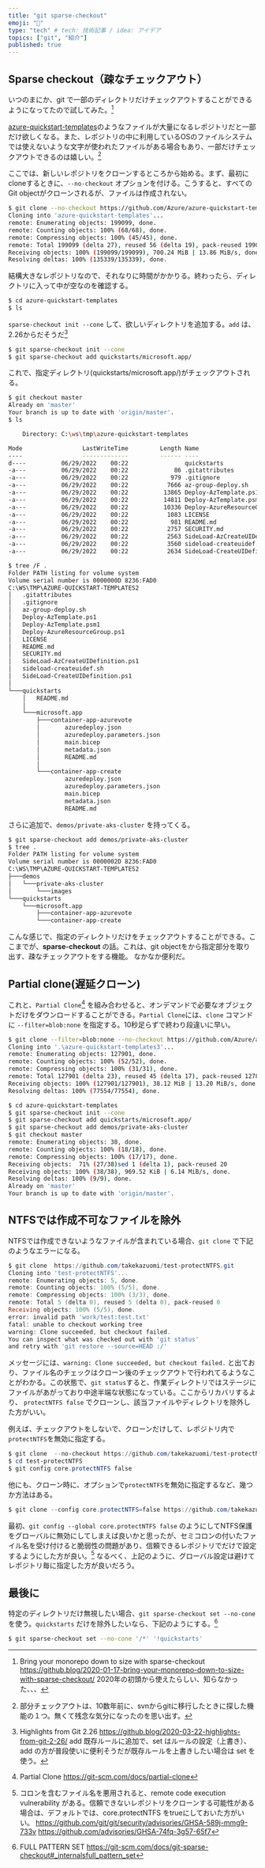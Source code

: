 ```yaml
---
title: "git sparse-checkout"
emoji: "🎈"
type: "tech" # tech: 技術記事 / idea: アイデア
topics: ["git", "紹介"]
published: true
---
```


## Sparse checkout（疎なチェックアウト）

いつのまにか、git で一部のディレクトリだけチェックアウトすることができるようになってたので試してみた。[^git]

[azure-quickstart-templates](https://github.com/Azure/azure-quickstart-templates)のようなファイルが大量になるレポジトリだと一部だけ欲しくなる。また、レポジトリの中に利用しているOSのファイルシステムでは使えないような文字が使われたファイルがある場合もあり、一部だけチェックアウトできるのは嬉しい。[^co]

ここでは、新しいレポジトリをクローンするところから始める。まず、最初にcloneするときに、`--no-checkout` オプションを付ける。こうすると、すべてのGit objectがクローンされるが、ファイルは作成されない。

```sh
$ git clone --no-checkout https://github.com/Azure/azure-quickstart-templates
Cloning into 'azure-quickstart-templates'...
remote: Enumerating objects: 199099, done.
remote: Counting objects: 100% (68/68), done.
remote: Compressing objects: 100% (45/45), done.
remote: Total 199099 (delta 27), reused 56 (delta 19), pack-reused 199031
Receiving objects: 100% (199099/199099), 700.24 MiB | 13.86 MiB/s, done.
Resolving deltas: 100% (135339/135339), done.
```

結構大きなレポジトリなので、それなりに時間がかかりる。終わったら、ディレクトリに入って中が空なのを確認する。

```sh
$ cd azure-quickstart-templates
$ ls
```

`sparse-checkout init --cone` して、欲しいディレクトリを追加する。`add` は、2.26からだそうだ[^git2]

```sh
$ git sparse-checkout init --cone
$ git sparse-checkout add quickstarts/microsoft.app/
```

これで、指定ディレクトリ(quickstarts/microsoft.app/)がチェックアウトされる。

```sh
$ git checkout master
Already on 'master'
Your branch is up to date with 'origin/master'.
$ ls

    Directory: C:\ws\tmp\azure-quickstart-templates

Mode                 LastWriteTime         Length Name
----                 -------------         ------ ----
d----          06/29/2022    00:22                quickstarts
-a---          06/29/2022    00:22             86 .gitattributes
-a---          06/29/2022    00:22            979 .gitignore
-a---          06/29/2022    00:22           7666 az-group-deploy.sh
-a---          06/29/2022    00:22          13865 Deploy-AzTemplate.ps1
-a---          06/29/2022    00:22          14811 Deploy-AzTemplate.psm1
-a---          06/29/2022    00:22          10336 Deploy-AzureResourceGroup.ps1
-a---          06/29/2022    00:22           1083 LICENSE
-a---          06/29/2022    00:22            981 README.md
-a---          06/29/2022    00:22           2757 SECURITY.md
-a---          06/29/2022    00:22           2563 SideLoad-AzCreateUIDefinition.ps1
-a---          06/29/2022    00:22           3560 sideload-createuidef.sh
-a---          06/29/2022    00:22           2634 SideLoad-CreateUIDefinition.ps1

$ tree /F .
Folder PATH listing for volume system
Volume serial number is 0000000D 8236:FAD0
C:\WS\TMP\AZURE-QUICKSTART-TEMPLATES2
│   .gitattributes
│   .gitignore
│   az-group-deploy.sh
│   Deploy-AzTemplate.ps1
│   Deploy-AzTemplate.psm1
│   Deploy-AzureResourceGroup.ps1
│   LICENSE
│   README.md
│   SECURITY.md
│   SideLoad-AzCreateUIDefinition.ps1
│   sideload-createuidef.sh
│   SideLoad-CreateUIDefinition.ps1
│
└───quickstarts
    │   README.md
    │
    └───microsoft.app
        ├───container-app-azurevote
        │       azuredeploy.json
        │       azuredeploy.parameters.json
        │       main.bicep
        │       metadata.json
        │       README.md
        │
        └───container-app-create
                azuredeploy.json
                azuredeploy.parameters.json
                main.bicep
                metadata.json
                README.md
```

さらに追加で、`demos/private-aks-cluster` を持ってくる。

```sh
$ git sparse-checkout add demos/private-aks-cluster
$ tree .
Folder PATH listing for volume system
Volume serial number is 0000002D 8236:FAD0
C:\WS\TMP\AZURE-QUICKSTART-TEMPLATES2
├───demos
│   └───private-aks-cluster
│       └───images
└───quickstarts
    └───microsoft.app
        ├───container-app-azurevote
        └───container-app-create
```

こんな感じで、指定のディレクトリだけをチェックアウトすることができる。ここまでが、**sparse-checkout** の話。これは、git objectをから指定部分を取り出す、疎なチェックアウトをする機能。
なかなか便利だ。

## Partial clone(遅延クローン)

これと、`Partial Clone`[^pc] を組み合わせると、オンデマンドで必要なオブジェクトだけをダウンロードすることができる。`Partial Clone`には、`clone` コマンドに `--filter=blob:none` を指定する。10秒足らずで終わり段違いに早い。

```sh
$ git clone --filter=blob:none --no-checkout https://github.com/Azure/azure-quickstart-templates
Cloning into '.\azure-quickstart-templates3'...
remote: Enumerating objects: 127901, done.
remote: Counting objects: 100% (52/52), done.
remote: Compressing objects: 100% (31/31), done.
remote: Total 127901 (delta 23), reused 45 (delta 17), pack-reused 127849
Receiving objects: 100% (127901/127901), 38.12 MiB | 13.20 MiB/s, done.
Resolving deltas: 100% (77554/77554), done.

$ cd azure-quickstart-templates
$ git sparse-checkout init --cone
$ git sparse-checkout add quickstarts/microsoft.app/
$ git sparse-checkout add demos/private-aks-cluster
$ git checkout master
remote: Enumerating objects: 38, done.
remote: Counting objects: 100% (18/18), done.
remote: Compressing objects: 100% (17/17), done.
Receiving objects:  71% (27/38)sed 1 (delta 1), pack-reused 20
Receiving objects: 100% (38/38), 969.52 KiB | 6.14 MiB/s, done.
Resolving deltas: 100% (9/9), done.
Already on 'master'
Your branch is up to date with 'origin/master'.
```

## NTFSでは作成不可なファイルを除外

NTFSでは作成できないようなファイルが含まれている場合、`git clone` で下記のようなエラーになる。

```powershell
$ git clone  https://github.com/takekazuomi/test-protectNTFS.git
Cloning into 'test-protectNTFS'...
remote: Enumerating objects: 5, done.
remote: Counting objects: 100% (5/5), done.
remote: Compressing objects: 100% (3/3), done.
remote: Total 5 (delta 0), reused 5 (delta 0), pack-reused 0
Receiving objects: 100% (5/5), done.
error: invalid path 'work/test:test.txt'
fatal: unable to checkout working tree
warning: Clone succeeded, but checkout failed.
You can inspect what was checked out with 'git status'
and retry with 'git restore --source=HEAD :/'
```

メッセージには、`warning: Clone succeeded, but checkout failed.` と出ており、ファイル名のチェックはクローン後のチェックアウトで行われてるようなことがわかる。この状態で、`git status`すると、作業ディレクトリではステージにファイルがあがっており中途半端な状態になっている。ここからリカバリするより、 `protectNTFS false` でクローンし、該当ファイルやディレクトリを除外した方がいい。

例えば、チェックアウトをしないで、クローンだけして、レポジトリ内で`protectNTFS`を無効に指定する。

```powershell
$ git clone  --no-checkout https://github.com/takekazuomi/test-protectNTFS.git
$ cd test-protectNTFS
$ git config core.protectNTFS false
```

他にも、クローン時に、オプションで`protectNTFS`を無効に指定するなど、幾つか方法はある。

```powershell
$ git clone --config core.protectNTFS=false https://github.com/takekazuomi/test-protectNTFS.git
```

最初、`git config --global core.protectNTFS false` のようにしてNTFS保護をグローバルに無効にしてしまえば良いかと思ったが、セミコロンの付いたファイル名を受け付けると脆弱性の問題があり、信頼できるレポジトリでだけで設定するようにした方が良い。[^av1] なるべく、上記のように、グローバル設定は避けてレポジトリ毎に指定した方が良いだろう。


## 最後に

特定のディレクトリだけ無視したい場合、`git sparse-checkout set --no-cone` を使う。`quickstarts` だけを除外したいなら、下記のようにする。[^fp]

```sh
$ git sparse-checkout set --no-cone '/*' '!quickstarts'
```

[^git]: Bring your monorepo down to size with sparse-checkout <https://github.blog/2020-01-17-bring-your-monorepo-down-to-size-with-sparse-checkout/> 2020年の初頭から使えたらしい、知らなかった、、、
[^co]: 部分チェックアウトは、10数年前に、svnからgitに移行したときに探した機能の１つ。無くて残念な気分になったのを思い出す。
[^git2]: Highlights from Git 2.26 <https://github.blog/2020-03-22-highlights-from-git-2-26/> add 既存ルールに追加で、set はルールの設定（上書き）、add の方が普段使いに便利そうだが既存ルールを上書きしたい場合は set を使う。
[^pc]: Partial Clone <https://git-scm.com/docs/partial-clone>
[^git3]: 既存のリポジトリでスパースチェックアウトを使用する <https://github.blog/2020-01-17-bring-your-monorepo-down-to-size-with-sparse-checkout/#using-sparse-checkout-with-an-existing-repository>
[^sc]: Cone mode: restricted patterns improve performance <https://github.blog/2020-01-17-bring-your-monorepo-down-to-size-with-sparse-checkout/#cone-mode-restricted-patterns-improve-performance> Cone mode というらしい。
[^fp]: FULL PATTERN SET <https://git-scm.com/docs/git-sparse-checkout#_internalsfull_pattern_set>
[^av1]: コロンを含むファイル名を悪用されると、remote code execution vulnerability がある。信頼できないレポジトリをクローンする可能性がある場合は、デフォルトでは、core.protectNTFS をtrueにしておいた方がいい。 <https://github.com/git/git/security/advisories/GHSA-589j-mmg9-733v> <https://github.com/advisories/GHSA-74fq-3g57-65f7>
